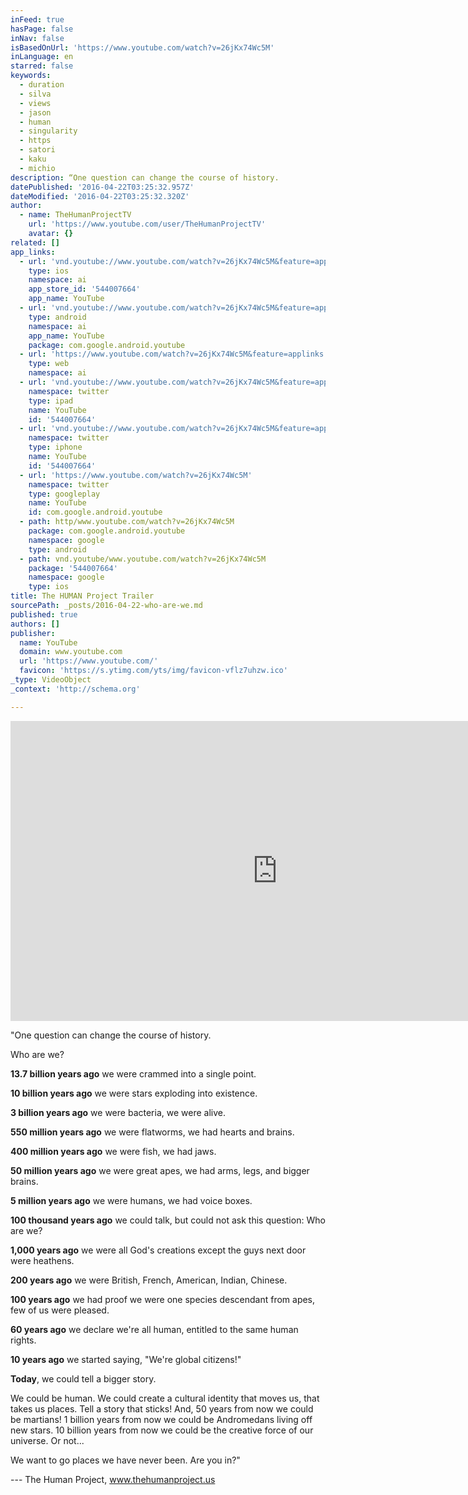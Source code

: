 ```yaml
---
inFeed: true
hasPage: false
inNav: false
isBasedOnUrl: 'https://www.youtube.com/watch?v=26jKx74Wc5M'
inLanguage: en
starred: false
keywords:
  - duration
  - silva
  - views
  - jason
  - human
  - singularity
  - https
  - satori
  - kaku
  - michio
description: “One question can change the course of history.
datePublished: '2016-04-22T03:25:32.957Z'
dateModified: '2016-04-22T03:25:32.320Z'
author:
  - name: TheHumanProjectTV
    url: 'https://www.youtube.com/user/TheHumanProjectTV'
    avatar: {}
related: []
app_links:
  - url: 'vnd.youtube://www.youtube.com/watch?v=26jKx74Wc5M&feature=applinks'
    type: ios
    namespace: ai
    app_store_id: '544007664'
    app_name: YouTube
  - url: 'vnd.youtube://www.youtube.com/watch?v=26jKx74Wc5M&feature=applinks'
    type: android
    namespace: ai
    app_name: YouTube
    package: com.google.android.youtube
  - url: 'https://www.youtube.com/watch?v=26jKx74Wc5M&feature=applinks'
    type: web
    namespace: ai
  - url: 'vnd.youtube://www.youtube.com/watch?v=26jKx74Wc5M&feature=applinks'
    namespace: twitter
    type: ipad
    name: YouTube
    id: '544007664'
  - url: 'vnd.youtube://www.youtube.com/watch?v=26jKx74Wc5M&feature=applinks'
    namespace: twitter
    type: iphone
    name: YouTube
    id: '544007664'
  - url: 'https://www.youtube.com/watch?v=26jKx74Wc5M'
    namespace: twitter
    type: googleplay
    name: YouTube
    id: com.google.android.youtube
  - path: http/www.youtube.com/watch?v=26jKx74Wc5M
    package: com.google.android.youtube
    namespace: google
    type: android
  - path: vnd.youtube/www.youtube.com/watch?v=26jKx74Wc5M
    package: '544007664'
    namespace: google
    type: ios
title: The HUMAN Project Trailer
sourcePath: _posts/2016-04-22-who-are-we.md
published: true
authors: []
publisher:
  name: YouTube
  domain: www.youtube.com
  url: 'https://www.youtube.com/'
  favicon: 'https://s.ytimg.com/yts/img/favicon-vflz7uhzw.ico'
_type: VideoObject
_context: 'http://schema.org'

---
```

<iframe src="https://cdn.embedly.com/widgets/media.html?src=https%3A%2F%2Fwww.youtube.com%2Fembed%2F26jKx74Wc5M%3Ffeature%3Doembed&amp;url=https%3A%2F%2Fwww.youtube.com%2Fwatch%3Fv%3D26jKx74Wc5M&amp;image=https%3A%2F%2Fi.ytimg.com%2Fvi%2F26jKx74Wc5M%2Fhqdefault.jpg&amp;key=b7d04c9b404c499eba89ee7072e1c4f7&amp;type=text%2Fhtml&amp;schema=youtube" width="854" height="480" scrolling="no" frameborder="0" allowfullscreen="" style=""></iframe>

"One question can change the course of history.

Who are we?

**13.7 billion years ago** we were crammed into a single point.

**10 billion years ago** we were stars exploding into existence.

**3 billion years ago** we were bacteria, we were alive.

**550 million years ago** we were flatworms, we had hearts and brains.

**400 million years ago** we were fish, we had jaws.

**50 million years ago** we were great apes, we had arms, legs, and bigger brains.

**5 million years ago** we were humans, we had voice boxes.

**100 thousand years ago** we could talk, but could not ask this question: Who are we?

**1,000 years ago** we were all God's creations except the guys next door were heathens.

**200 years ago** we were British, French, American, Indian, Chinese.

**100 years ago** we had proof we were one species descendant from apes, few of us were pleased.

**60 years ago** we declare we're all human, entitled to the same human rights.

**10 years ago** we started saying, "We're global citizens!"

**Today**, we could tell a bigger story.

We could be human. We could create a cultural identity that moves us, that takes us places. Tell a story that sticks! And, 50 years from now we could be martians! 1 billion years from now we could be Andromedans living off new stars. 10 billion years from now we could be the creative force of our universe. Or not...

We want to go places we have never been. Are you in?"

--- The Human Project, www.thehumanproject.us

[][0]

[0]: http://www.thehumanproject.us/